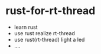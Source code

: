 # rust-for-rt-thread
- learn rust
- use rust realize rt-thread
- use rust(rt-thread) light a led
- ....
